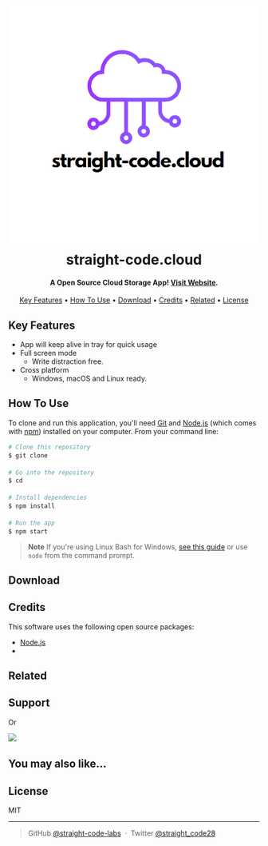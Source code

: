 
<h1 align="center">
  <br>
  <img src="https://raw.githubusercontent.com/straight-code-labs/assets/83b7e902c326de382e287ffb25f82a4524845f4a/straight-code.cloud.png" alt="straight-code.cloud logo" width="600"></a>
  <br>
  straight-code.cloud
  <br>
</h1>

<h4 align="center">A Open Source Cloud Storage App!  <a href="" target="_blank">Visit Website</a>.</h4>
  <a href="https://www.paypal.me/straight-code
    <img src="https://img.shields.io/badge/$-donate-ff69b4.svg?maxAge=2592000&amp;style=flat">
  </a>
</p>

<p align="center">
  <a href="#key-features">Key Features</a> •
  <a href="#how-to-use">How To Use</a> •
  <a href="#download">Download</a> •
  <a href="#credits">Credits</a> •
  <a href="#related">Related</a> •
  <a href="#license">License</a>
</p>

## Key Features


* App will keep alive in tray for quick usage
* Full screen mode
  - Write distraction free.
* Cross platform
  - Windows, macOS and Linux ready.

## How To Use

To clone and run this application, you'll need [Git](https://git-scm.com) and [Node.js](https://nodejs.org/en/download/) (which comes with [npm](http://npmjs.com)) installed on your computer. From your command line:

```bash
# Clone this repository
$ git clone 

# Go into the repository
$ cd 

# Install dependencies
$ npm install

# Run the app
$ npm start
```

> **Note**
> If you're using Linux Bash for Windows, [see this guide](https://www.howtogeek.com/261575/how-to-run-graphical-linux-desktop-applications-from-windows-10s-bash-shell/) or use `node` from the command prompt.


## Download



## Credits

This software uses the following open source packages:

- [Node.js](https://nodejs.org/)
-

## Related


## Support

<p>Or</p> 

<a href="https://www.patreon.com/amitmerchant">
	<img src="https://c5.patreon.com/external/logo/become_a_patron_button@2x.png" width="160">
</a>

## You may also like...

## License

MIT

---

> GitHub [@straight-code-labs](https://github.com/straight-code-labs) &nbsp;&middot;&nbsp;
> Twitter [@straight_code28](https://twitter.com/straight_code28)


